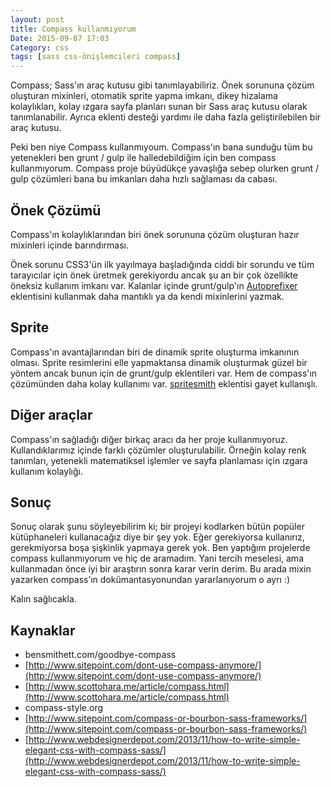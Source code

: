 ```yaml
---
layout: post
title: Compass kullanmıyorum
Date: 2015-09-07 17:03
Category: css
tags: [sass css-önişlemcileri compass]
---
```



Compass; Sass'ın araç kutusu gibi tanımlayabiliriz. Önek sorununa çözüm oluşturan mixinleri, otomatik sprite yapma imkanı, dikey hizalama kolaylıkları, kolay ızgara sayfa planları sunan bir Sass araç kutusu olarak tanımlanabilir. Ayrıca eklenti desteği yardımı ile daha fazla geliştirilebilen bir araç kutusu. 

Peki ben niye Compass kullanmıyoum. Compass'ın bana sunduğu tüm bu yetenekleri ben grunt / gulp ile halledebildiğim için ben compass kullanmıyorum. Compass proje büyüdükçe yavaşlığa sebep olurken grunt / gulp çözümleri bana bu imkanları daha hızlı sağlaması da cabası. 

## Önek Çözümü 

Compass'ın kolaylıklarından biri önek sorununa çözüm oluşturan hazır mixinleri içinde barındırması.

Önek sorunu CSS3'ün ilk yayılmaya başladığında ciddi bir sorundu ve tüm tarayıcılar için önek üretmek gerekiyordu ancak şu an bir çok özellikte öneksiz kullanım imkanı var. Kalanlar içinde grunt/gulp'ın [Autoprefixer](https://github.com/postcss/autoprefixer) eklentisini kullanmak daha mantıklı ya da kendi mixinlerini yazmak.

## Sprite

Compass'ın avantajlarından biri de dinamik sprite oluşturma imkanının olması. Sprite resimlerini elle yapmaktansa dinamik oluşturmak güzel bir yöntem ancak bunun için de grunt/gulp eklentileri var. Hem de compass'ın çözümünden daha kolay kullanımı var. [spritesmith](https://github.com/Ensighten/grunt-spritesmith) eklentisi gayet kullanışlı.

## Diğer araçlar

Compass'ın sağladığı diğer birkaç aracı da her proje kullanmıyoruz. Kullandıklarımız içinde farklı çözümler oluşturulabilir. Örneğin kolay renk tanımları, yetenekli matematiksel işlemler ve sayfa planlaması için ızgara kullanım kolaylığı. 

## Sonuç

Sonuç olarak şunu söyleyebilirim ki; bir projeyi kodlarken bütün popüler kütüphaneleri kullanacağız diye bir şey yok. Eğer gerekiyorsa kullanırız, gerekmiyorsa boşa şişkinlik yapmaya gerek yok. Ben yaptığım projelerde compass kullanmıyorum ve hiç de aramadım. Yani tercih meselesi, ama kullanmadan önce iyi bir araştırın sonra karar verin derim. Bu arada mixin yazarken compass’ın dokümantasyonundan yararlanıyorum o ayrı :)

Kalın sağlıcakla.

## Kaynaklar

 - bensmithett.com/goodbye-compass
 - [http://www.sitepoint.com/dont-use-compass-anymore/](http://www.sitepoint.com/dont-use-compass-anymore/)
 - [http://www.scottohara.me/article/compass.html](http://www.scottohara.me/article/compass.html)
 - compass-style.org
 - [http://www.sitepoint.com/compass-or-bourbon-sass-frameworks/](http://www.sitepoint.com/compass-or-bourbon-sass-frameworks/)
 - [http://www.webdesignerdepot.com/2013/11/how-to-write-simple-elegant-css-with-compass-sass/](http://www.webdesignerdepot.com/2013/11/how-to-write-simple-elegant-css-with-compass-sass/)